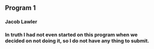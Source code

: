 ## Program 1

### Jacob Lawler

### In truth I had not even started on this program when we decided on not doing it, so I do not have any thing to submit.


